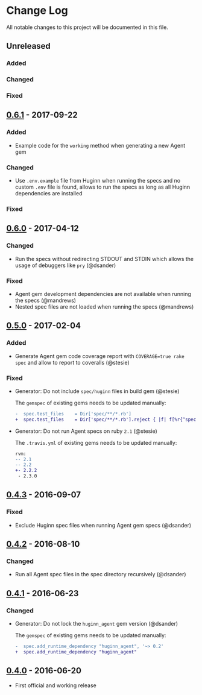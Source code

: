 # Change Log

All notable changes to this project will be documented in this file.

## Unreleased

### Added

### Changed

### Fixed

## [0.6.1] - 2017-09-22

### Added

- Example code for the `working` method when generating a new Agent gem

### Changed

- Use `.env.example` file from Huginn when running the specs and no custom `.env` file is found, allows to run the specs as long as all Huginn dependencies are installed

### Fixed

## [0.6.0] - 2017-04-12

### Changed
- Run the specs without redirecting STDOUT and STDIN which allows the usage of debuggers like `pry` (@dsander)

### Fixed
- Agent gem development dependencies are not available when running the specs (@mandrews)
- Nested spec files are not loaded when running the specs (@mandrews)

## [0.5.0] - 2017-02-04

### Added
- Generate Agent gem code coverage report with `COVERAGE=true rake spec` and allow to report to coveralls (@stesie)

### Fixed
- Generator: Do not include `spec/huginn` files in build gem (@stesie)

  The `gemspec` of existing gems needs to be updated manually:
  ```patch
  -  spec.test_files    = Dir['spec/**/*.rb']
  +  spec.test_files    = Dir['spec/**/*.rb'].reject { |f| f[%r{^spec/huginn}] }
  ```

- Generator: Do not run Agent specs on ruby `2.1` (@stesie)

  The `.travis.yml` of existing gems needs to be updated manually:
  ```patch
  rvm:
  -- 2.1
  -- 2.2
  +- 2.2.2
   - 2.3.0
  ```

## [0.4.3] - 2016-09-07

### Fixed
- Exclude Huginn spec files when running Agent gem specs (@dsander)

## [0.4.2] - 2016-08-10

### Changed
- Run all Agent spec files in the spec directory recursively (@dsander)


## [0.4.1] - 2016-06-23

### Changed
- Generator: Do not lock the `huginn_agent` gem version (@dsander)

  The `gemspec` of existing gems needs to be updated manually:
  ```patch
  -  spec.add_runtime_dependency "huginn_agent", '~> 0.2'
  +  spec.add_runtime_dependency "huginn_agent"
  ```

## [0.4.0] - 2016-06-20

- First official and working release


[Unreleased]: https://github.com/huginn/huginn_agent/compare/v0.6.1...HEAD
[0.6.1]: https://github.com/huginn/huginn_agent/compare/v0.6.0...v0.6.1
[0.6.0]: https://github.com/huginn/huginn_agent/compare/v0.5.0...v0.6.0
[0.5.0]: https://github.com/huginn/huginn_agent/compare/v0.4.3...v0.5.0
[0.4.3]: https://github.com/huginn/huginn_agent/compare/v0.4.2...v0.4.3
[0.4.2]: https://github.com/huginn/huginn_agent/compare/v0.4.1...v0.4.2
[0.4.1]: https://github.com/huginn/huginn_agent/compare/v0.4.0...v0.4.1
[0.4.0]: https://github.com/huginn/huginn_agent/compare/f6e307e2ec1679367ecc43ab265b8f68d6fe12f2...v0.4.0
